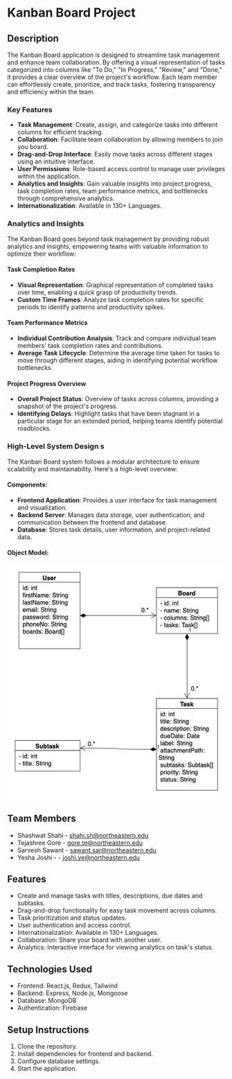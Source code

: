 <!-- [![Review Assignment Due Date](https://classroom.github.com/assets/deadline-readme-button-24ddc0f5d75046c5622901739e7c5dd533143b0c8e959d652212380cedb1ea36.svg)](https://classroom.github.com/a/OuSBNpwM) -->
# Kanban Board Project

## Description
The Kanban Board application is designed to streamline task management and enhance team collaboration. By offering a visual representation of tasks categorized into columns like "To Do," "In Progress," "Review," and "Done," it provides a clear overview of the project's workflow. Each team member can effortlessly create, prioritize, and track tasks, fostering transparency and efficiency within the team.

### Key Features
- **Task Management**: Create, assign, and categorize tasks into different columns for efficient tracking.
- **Collaboration**: Facilitate team collaboration by allowing members to join you board.
- **Drag-and-Drop Interface**: Easily move tasks across different stages using an intuitive interface.
- **User Permissions**: Role-based access control to manage user privileges within the application.
- **Analytics and Insights**: Gain valuable insights into project progress, task completion rates, team performance metrics, and bottlenecks through comprehensive analytics.
- **Internationalization**: Available in 130+ Languages.

### Analytics and Insights
The Kanban Board goes beyond task management by providing robust analytics and insights, empowering teams with valuable information to optimize their workflow:

#### Task Completion Rates
- **Visual Representation**: Graphical representation of completed tasks over time, enabling a quick grasp of productivity trends.
- **Custom Time Frames**: Analyze task completion rates for specific periods to identify patterns and productivity spikes.

#### Team Performance Metrics
- **Individual Contribution Analysis**: Track and compare individual team members' task completion rates and contributions.
- **Average Task Lifecycle**: Determine the average time taken for tasks to move through different stages, aiding in identifying potential workflow bottlenecks.

#### Project Progress Overview
- **Overall Project Status**: Overview of tasks across columns, providing a snapshot of the project's progress.
- **Identifying Delays**: Highlight tasks that have been stagnant in a particular stage for an extended period, helping teams identify potential roadblocks.

### High-Level System Design  s
The Kanban Board system follows a modular architecture to ensure scalability and maintainability. Here's a high-level overview:

#### Components:
- **Frontend Application**: Provides a user interface for task management and visualization.
- **Backend Server**: Manages data storage, user authentication, and communication between the frontend and database.
- **Database**: Stores task details, user information, and project-related data.

#### Object Model:
<!--Image insert-->
![Class Diagram](docs/class_diagram.png)


## Team Members
- Shashwat Shahi - shahi.sh@northeastern.edu
- Tejashree Gore - gore.te@northeastern.edu
- Sarvesh Sawant - sawant.sar@northeastern.edu
- Yesha Joshi - - joshi.ye@northeastern.edu

## Features
- Create and manage tasks with titles, descriptions, due dates and subtasks.
- Drag-and-drop functionality for easy task movement across columns.
- Task prioritization and status updates.
- User authentication and access control.
- Internationalization: Available in 130+ Languages.
- Collaboration: Share your board with another user.
- Analytics: Interactive interface for viewing analytics on task's status.

## Technologies Used
- Frontend: React.js, Redux, Tailwind
- Backend: Express, Node.js, Mongoose
- Database: MongoDB
- Authentication: Firebase
<!-- - Authentication: [Specify Authentication Method]
- Hosting: [Specify Hosting Platform] -->

## Setup Instructions
1. Clone the repository.
2. Install dependencies for frontend and backend.
3. Configure database settings.
4. Start the application.

<!-- ## Usage
- TBD -->

<!-- ## Contribution Guidelines
- Fork the repository.
- Create a new branch for feature/bug-fix.
- Make changes and test thoroughly.
- Submit a pull request with a descriptive title and details. -->

<!-- ## Acknowledgements
- Mention any external resources, tutorials, or libraries used. -->

<!-- ## License
[Specify the project's license information.] -->

